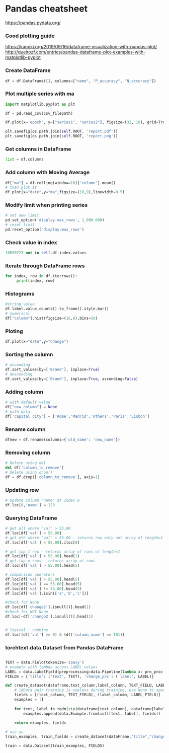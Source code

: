 # Pandas cheatsheet
https://pandas.pydata.org/


### Good plotting  guide
https://kanoki.org/2019/09/16/dataframe-visualization-with-pandas-plot/
http://queirozf.com/entries/pandas-dataframe-plot-examples-with-matplotlib-pyplot


### Create DataFrame
```py
df = df.DataFrame([], columns=["name", "P_accuracy", "N_accuracy"])
```

### Plot multiple series with ma
```py
import matplotlib.pyplot as plt

df = pd.read_csv(csv_filepath)

df.plot(x='epoch', y=["series1", "series2"], figsize=(32, 18), grid=True, color=["red","green"])

plt.savefig(os.path.join(self.ROOT, 'report.pdf'))
plt.savefig(os.path.join(self.ROOT, 'report.png'))
```
### Get columns in DataFrame
```py
list = df.columns
```
### Add column with Moving Average
```py
df["ma"] = df.rolling(window=10)['column'].mean()
# then plot it
df.plot(x="date",y="ma",figsize=(16,9),linewidth=0.5)
```

### Modify limit when printing series
```py
# set new limit
pd.set_option('display.max_rows', 1_000_000)
# reset limit
pd.reset_option('display.max_rows')
```

### Check value in index
```py
10090723 not in self.df.index.values
```

### Iterate through DataFrame rows
```py
for index, row in df.iterrows():
     print(index, row)
```

### Histograms
```py
#string value
df.label.value_counts().to_frame().style.bar()
# numerical
df["column"].hist(figsize=(16,9),bins=50)

```

### Ploting
```py
df.plot(x="date",y="Change")
```

### Sorting the column
```py
# accending
df.sort_values(by=['Brand'], inplace=True)
# descending 
df.sort_values(by=['Brand'], inplace=True, ascending=False)

```

### Adding column
```py
# with default value
df["new_column"] = None
# with data
df['capital city'] = ['Rome','Madrid','Athens','Paris','Lisbon']

```
### Rename column
```py
dfnew = df.rename(columns={'old_name': 'new_name'})
```
### Removing column
```py
# Delete using del 
del df['column_to_remove']
# Delete using drop() 
df = df.drop(['column_to_remove'], axis=1)
```

### Updating row
```py
# Update column 'name' at index 0
df.loc[0,'name'] = 123
```

### Querying DataFrame
```py
# get all where 'val' > 55.00
df.loc[df['val'] > 55.00]
# get nth where 'val' > 55.00 - returns row only not array of length=1
df.loc[df['val'] > 55.00].iloc[0]

# get top 1 row - returns array of rows of length=1
df.loc[df['val'] > 55.00].head(1)
# get top n rows - returns array of rows
df.loc[df['val'] > 55.00].head(5)

# comparison operators
df.loc[df['val'] > 55.00].head(5)
df.loc[df['val'] == 55.00].head(5)
df.loc[df['val'] != 55.00].head(5)
df.loc[df['val'].isin(['a','b','c'])]

#check for None 
df.loc[df['change2'].isnull()].head(1)
#check for NOT None 
df.loc[~df['change2'].isnull()].head(1)


# logical - combine
df.loc[(df['val'] >= 0) & (df['column_name'] <= 101)]

```
### torchtext.data.Dataset from Pandas DataFrame
```py

TEXT = data.Field(tokenize='spacy')
# example with lambda across LABEL values
LABEL = data.LabelField(preprocessing=data.Pipeline(lambda x: pro_proc(x)))
FIELDS = {'title': ('text', TEXT), 'change_prc': ('label', LABEL)}

def create_dataset(dataframe,text_column,label_column, TEXT_FIELD, LABEL_FIELD):
    # idData pair training is useless during training, use None to specify its corresponding field
    fields = [(text_column, TEXT_FIELD), (label_column, LABEL_FIELD)]       
    examples = []
 
    for text, label in tqdm(zip(dataframe[text_column], dataframe[label_column])):
        examples.append(data.Example.fromlist([text, label], fields))
 
    return examples, fields

# use as
train_examples, train_fields = create_dataset(dataFrame,"title","change_prc", TEXT, LABEL)

train = data.Dataset(train_examples, FIELDS)

```
